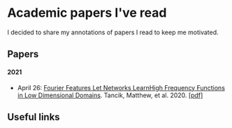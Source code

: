 # Academic papers I've read

I decided to share my annotations of papers I read to keep me motivated.

## Papers
#### 2021
* April 26: [Fourier Features Let Networks LearnHigh Frequency Functions in Low Dimensional Domains](https://arxiv.org/pdf/2006.10739.pdf). Tancik, Matthew, et al. 2020. [[pdf]](https://arxiv.org/pdf/2006.10739.pdf)

## Useful links

